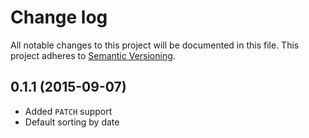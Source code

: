 # Change log

All notable changes to this project will be documented in this file.
This project adheres to [Semantic Versioning](http://semver.org/).

## 0.1.1 (2015-09-07)

* Added `PATCH` support
* Default sorting by date
